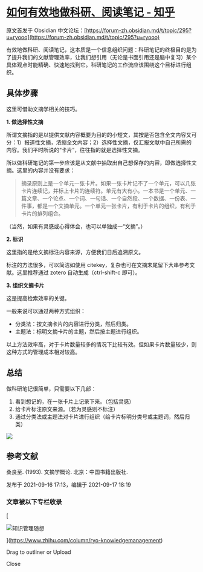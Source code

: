 # [如何有效地做科研、阅读笔记 - 知乎](https://zhuanlan.zhihu.com/p/411091232)

原文首发于 Obsidian 中文论坛：[https://forum-zh.obsidian.md/t/topic/295?u=ryooo](https://forum-zh.obsidian.md/t/topic/295?u=ryooo)

有效地做科研、阅读笔记，这本质是一个信息组织问题：科研笔记的终极目的是为了提升我们的文献管理效率，让我们想引用（无论是书面引用还是脑中复习）某个具体观点时能精确、快速地找到它。科研笔记的工作流应该围绕这个目标进行组织。

## 具体步骤

这里可借助文摘学相关的技巧。

**1\. 做选择性文摘**

所谓文摘指的是以提供文献内容概要为目的的小短文，其按是否包含全文内容又可分：1）报道性文摘，浓缩全文内容；2）选择性文摘，仅汇报文献中自己所需的内容。我们平时所说的“卡片”，往往指的就是选择性文摘。

所以做科研笔记的第一步应该是从文献中抽取出自己想保存的内容，即做选择性文摘。这里的内容并没有要求：

> 摘录原则上是一个单元一张卡片。如果一张卡片记不了一个单元，可以几张卡片连续记，并标上卡片的连续符。单元有大有小。一本书是一个单元、一篇文章、一个论点、一个词、一句话、一个自然段、一个数据、一份表、一件事，都是一个文摘单元。一个单元一张卡片，有利于卡片的组织，有利于卡片的排列组合。

（当然，如果有灵感或心得体会，也可以单独成一“文摘”。）

**2\. 标识**

这里指的是给文摘标注内容来源，方便我们日后追溯原文。

标注的方法很多，可以简洁如使用 citekey，复杂也可在文摘末尾留下大串参考文献。这里推荐通过 zotero 自动生成（ctrl-shift-c 即可）。

**3\. 组织文摘卡片**

这是提高检索效率的关键。

一般来说可以通过两种方式组织：

-   分类法：按文摘卡片的内容进行分类，然后归类。
-   主题法：标明文摘卡片的主题，然后按主题进行组织。

以上方法效率高，对于卡片数量较多的情况下比较有效。但如果卡片数量较少，则这种方式的管理成本相对较高。

## 总结

做科研笔记很简单，只需要以下几部：

1.  看到想记的，在一张卡片上记录下来。（包括灵感）
2.  给卡片标注原文来源。（若为灵感则不标注）
3.  通过分类法或主题法对卡片进行组织（给卡片标明分类号或主题词，然后归类）

![](https://pic1.zhimg.com/v2-3fd66cc520074b43e1d6ae017f069324_b.jpg)

## 参考文献

桑良至. (1993). 文摘学概论. 北京：中国书籍出版社.

发布于 2021-09-16 17:13，编辑于 2021-09-17 18:19

### 文章被以下专栏收录

[

![知识管理随想](https://pic3.zhimg.com/v2-9359d1e859b05a6b96a9b9918dae82d9_xs.jpg?source=172ae18b)



](https://www.zhihu.com/column/ryo-knowledgemanagement)

Drag to outliner or Upload

Close

